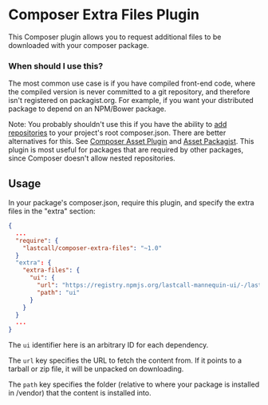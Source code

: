 Composer Extra Files Plugin
===========================

This Composer plugin allows you to request additional files to be downloaded with your composer package.

### When should I use this?
The most common use case is if you have compiled front-end code, where the compiled version is never committed to a git repository, and therefore isn't registered on packagist.org.  For example, if you want your distributed package to depend on an NPM/Bower package.

Note: You probably shouldn't use this if you have the ability to [add repositories](https://getcomposer.org/doc/05-repositories.md) to your project's root composer.json.  There are better alternatives for this.  See [Composer Asset Plugin](https://github.com/fxpio/composer-asset-plugin) and [Asset Packagist](https://asset-packagist.org/).  This plugin is most useful for packages that are required by other packages, since Composer doesn't allow nested repositories.

## Usage
In your package's composer.json, require this plugin, and specify the extra files in the "extra" section:
```json
{
  ... 
  "require": {
    "lastcall/composer-extra-files": "~1.0"
  }
  "extra": {
    "extra-files": {
      "ui": {
        "url": "https://registry.npmjs.org/lastcall-mannequin-ui/-/lastcall-mannequin-ui-1.0.0-rc2.tgz",
        "path": "ui"
      }
    }
  }
  ...
}
```
The `ui` identifier here is an arbitrary ID for each dependency.

The `url` key specifies the URL to fetch the content from.  If it points to a tarball or zip file, it will be unpacked on downloading.

The `path` key specifies the folder (relative to where your package is installed in /vendor) that the content is installed into.